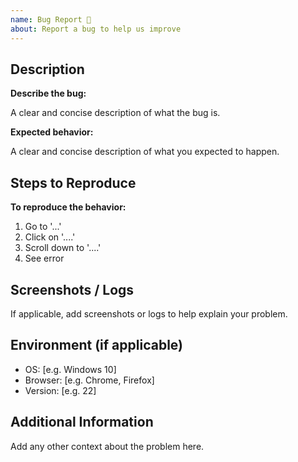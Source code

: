 ```yaml
---
name: Bug Report 🐛
about: Report a bug to help us improve
---
```


## Description

**Describe the bug:**

A clear and concise description of what the bug is.

**Expected behavior:**

A clear and concise description of what you expected to happen.

## Steps to Reproduce

**To reproduce the behavior:**

1. Go to '...'
2. Click on '....'
3. Scroll down to '....'
4. See error

## Screenshots / Logs

If applicable, add screenshots or logs to help explain your problem.

## Environment (if applicable)

- OS: [e.g. Windows 10]
- Browser: [e.g. Chrome, Firefox]
- Version: [e.g. 22]

## Additional Information

Add any other context about the problem here.
